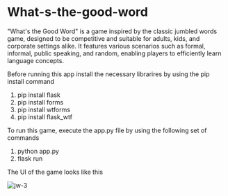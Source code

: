 # What-s-the-good-word
"What's the Good Word" is a game inspired by the classic jumbled words game, designed to be competitive and suitable for adults, kids, and corporate settings alike. It features various scenarios such as formal, informal, public speaking, and random, enabling players to efficiently learn language concepts.

Before running this app install the necessary librarires by using the pip install command
1. pip install flask
2. pip install forms
3. pip install wtforms
4. pip install flask_wtf

To run this game, execute the app.py file by using the following set of commands
1. python app.py
2. flask run

The UI of the game looks like this

![jw-3](https://github.com/advait21/What-s-the-good-word/assets/76252106/279201d8-0547-4ea3-a307-9c239c48cb1b)
